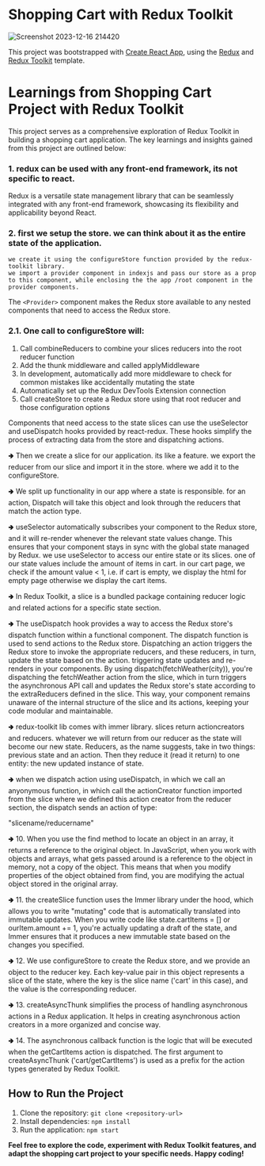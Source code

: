 # Shopping Cart with Redux Toolkit

![Screenshot 2023-12-16 214420](https://github.com/bsilvers64/redux-dive/assets/48654366/d4faca1d-42ea-41de-930d-8d16f18d8d6b)

This project was bootstrapped with [Create React App](https://github.com/facebook/create-react-app), using the [Redux](https://redux.js.org/) and [Redux Toolkit](https://redux-toolkit.js.org/) template.

# Learnings from Shopping Cart Project with Redux Toolkit

This project serves as a comprehensive exploration of Redux Toolkit in building a shopping cart application. The key learnings and insights gained from this project are outlined below:

### 1. redux can be used with any front-end framework, its not specific to react.

Redux is a versatile state management library that can be seamlessly integrated with any front-end framework, showcasing its flexibility and applicability beyond React.

### 2. first we setup the store. we can think about it as the entire state of the application.
	we create it using the configureStore function provided by the redux-toolkit library.
	we import a provider component in indexjs and pass our store as a prop to this component, while enclosing the the app /root component in the provider components.

The `<Provider>` component makes the Redux store available to any nested components that need to access the Redux store.

### 2.1. One call to configureStore will:

1. Call combineReducers to combine your slices reducers into the root reducer function
2. Add the thunk middleware and called applyMiddleware
3. In development, automatically add more middleware to check for common mistakes like accidentally mutating the state
4. Automatically set up the Redux DevTools Extension connection
5. Call createStore to create a Redux store using that root reducer and those configuration options

Components that need access to the state slices can use the useSelector and useDispatch hooks provided by react-redux. These hooks simplify the process of extracting data from the store and dispatching actions.

🢂 Then we create a slice for our application. its like a feature. we export the reducer from our slice and import it in the store. where we add it to the configureStore.

🢂 We split up functionality in our app where a state is responsible. for an action, Dispatch will take this object and look through the reducers that match the action type.

🢂 useSelector automatically subscribes your component to the Redux store, and it will re-render whenever the relevant state values change. This ensures that your component stays in sync with the global state managed by Redux. we use useSelector to access our entire state or its slices. one of our state values include the amount of items in cart. in our cart page, we check if the amount value < 1, i.e. if cart is empty, we display the html for empty page otherwise we display the cart items.

🢂 In Redux Toolkit, a slice is a bundled package containing reducer logic and related actions for a specific state section.

🢂 The useDispatch hook provides a way to access the Redux store's dispatch function within a functional component. The dispatch function is used to send actions to the Redux store. Dispatching an action triggers the Redux store to invoke the appropriate reducers, and these reducers, in turn, update the state based on the action. triggering state updates and re-renders in your components. By using dispatch(fetchWeather(city)), you're dispatching the fetchWeather action from the slice, which in turn triggers the asynchronous API call and updates the Redux store's state according to the extraReducers defined in the slice. This way, your component remains unaware of the internal structure of the slice and its actions, keeping your code modular and maintainable.

🢂 redux-toolkit lib comes with immer library. slices return actioncreators and reducers. whatever we will return from our reducer as the state will become our new state. Reducers, as the name suggests, take in two things: previous state and an action. Then they reduce it (read it return) to one entity: the new updated instance of state.

🢂 when we dispatch action using useDispatch, in which we call an anyonymous function, in which call the actionCreator function imported from the slice
where we defined this action creator from the reducer section, the dispatch sends an action of type:

"slicename/reducername"

🢂 10. When you use the find method to locate an object in an array, it returns a reference to the original object. In JavaScript, when you work with objects and arrays, what gets passed around is a reference to the object in memory, not a copy of the object. This means that when you modify properties of the object obtained from find, you are modifying the actual object stored in the original array.

🢂 11. the createSlice function uses the Immer library under the hood, which allows you to write "mutating" code that is automatically translated into immutable updates. When you write code like state.cartItems = [] or ourItem.amount += 1, you're actually updating a draft of the state, and Immer ensures that it produces a new immutable state based on the changes you specified.

🢂 12. We use configureStore to create the Redux store, and we provide an object to the reducer key. Each key-value pair in this object represents a slice of the state, where the key is the slice name ('cart' in this case), and the value is the corresponding reducer.

🢂 13. createAsyncThunk simplifies the process of handling asynchronous actions in a Redux application. It helps in creating asynchronous action creators in a more organized and concise way.

🢂 14. The asynchronous callback function is the logic that will be executed when the getCartItems action is dispatched. The first argument to createAsyncThunk ('cart/getCartItems') is used as a prefix for the action types generated by Redux Toolkit.


## How to Run the Project

1. Clone the repository: `git clone <repository-url>`
2. Install dependencies: `npm install`
3. Run the application: `npm start`

**Feel free to explore the code, experiment with Redux Toolkit features, and adapt the shopping cart project to your specific needs. Happy coding!**

